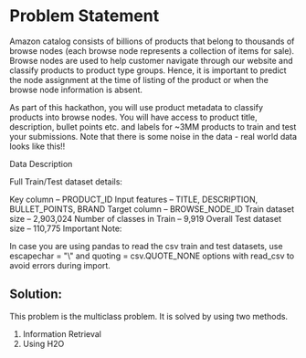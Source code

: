 # Problem Statement
Amazon catalog consists of billions of products that belong to thousands of browse nodes (each browse node represents a collection of items for sale). Browse nodes are used to help customer navigate through our website and classify products to product type groups. Hence, it is important to predict the node assignment at the time of listing of the product or when the browse node information is absent.

As part of this hackathon, you will use product metadata to classify products into browse nodes. You will have access to product title, description, bullet points etc. and labels for ~3MM products to train and test your submissions. Note that there is some noise in the data - real world data looks like this!!

Data Description

Full Train/Test dataset details:

Key column – PRODUCT_ID
Input features – TITLE, DESCRIPTION, BULLET_POINTS, BRAND
Target column – BROWSE_NODE_ID
Train dataset size – 2,903,024
Number of classes in Train – 9,919
Overall Test dataset size – 110,775
Important Note:

In case you are using pandas to read the csv train and test datasets, use escapechar = "\\" and quoting = csv.QUOTE_NONE options with read_csv to avoid errors during import.

## Solution:
This problem is the multiclass problem. It is solved by using two methods.

1. Information Retrieval
2. Using H2O